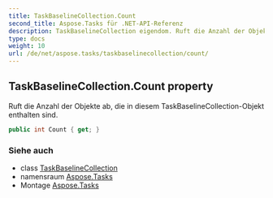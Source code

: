 ```yaml
---
title: TaskBaselineCollection.Count
second_title: Aspose.Tasks für .NET-API-Referenz
description: TaskBaselineCollection eigendom. Ruft die Anzahl der Objekte ab die in diesem TaskBaselineCollectionObjekt enthalten sind.
type: docs
weight: 10
url: /de/net/aspose.tasks/taskbaselinecollection/count/
---
```

## TaskBaselineCollection.Count property

Ruft die Anzahl der Objekte ab, die in diesem TaskBaselineCollection-Objekt enthalten sind.

```csharp
public int Count { get; }
```

### Siehe auch

* class [TaskBaselineCollection](../)
* namensraum [Aspose.Tasks](../../taskbaselinecollection/)
* Montage [Aspose.Tasks](../../../)


